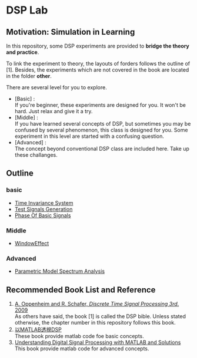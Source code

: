 # DSP Lab

## Motivation: Simulation in Learning
In this repository, some DSP experiments are provided to **bridge the theory and practice**.

To link the experiment to theory, the layouts of forders follows the outline of [1]. Besides, the experiments which are not covered in the book are located in the folder **other**.

There are several level for you to explore.
- [Basic] :  
If you're beginner, these experiments are designed for you. It won't be hard. Just relax and give it a try.
- [Middle] :  
If you have learned several concepts of DSP, but sometimes you may be confused by several phenomenon, this class is designed for you. Some experiment in this level are started with a confusing question.
- [Advanced] :  
The concept beyond conventional DSP class are included here. Take up these challanges.

## Outline
### basic
- [Time Invariance System](http://140.113.150.98:8081/abc1199281/DSP_lab/tree/Dev/%5BCh2%5DDiscreteTimeSignalAndSystem/%5BBasic%5DTimeInvariance)
- [Test Signals Generation](http://140.113.150.98:8081/abc1199281/DSP_lab/tree/Dev/%5BCh2%5DDiscreteTimeSignalAndSystem/%5BBasic%5DTestSignalsGeneration)
- [Phase Of Basic Signals](http://140.113.150.98:8081/abc1199281/DSP_lab/tree/Dev/%5BCh2%5DDiscreteTimeSignalAndSystem/%5BBasic%5DMagPhaseOfSignal)  

### Middle
- [WindowEffect](http://140.113.150.98:8081/abc1199281/DSP_lab/tree/Dev/%5BCh7%5DFilterDesignTechniques/%5BMiddle%5DWindowEffect)  

### Advanced
- [Parametric Model Spectrum Analysis](http://140.113.150.98:8081/abc1199281/DSP_lab/tree/Dev/%5BCh11%5DParametricSignalModeling/%5BAdvanced%5DSpectrumAnalysis)

## Recommended Book List and Reference


1. [A. Oppenheim and R. Schafer, *Discrete Time Signal Processing 3rd*. 2009](https://dl.acm.org/citation.cfm?id=1795494)  
As others have said, the book [1] is called the DSP bible. Unless stated otherwise, the chapter number in this repository follows this book.
2. [以MATLAB透視DSP](https://www.kingstone.com.tw/new/basic/2014712029455)  
These book provide matlab code foe basic concepts.
3. [Understanding Digital Signal Processing with MATLAB and Solutions](https://www.mathworks.com/academia/books/understanding-digital-signal-processing-with-matlab-and-solutions-poularikas.html)  
This book provide matlab code for advanced concepts.